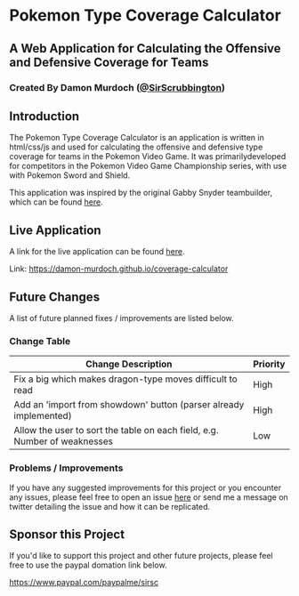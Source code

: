 # Pokemon Type Coverage Calculator
## A Web Application for Calculating the Offensive and Defensive Coverage for Teams
### Created By Damon Murdoch ([@SirScrubbington](https://github.com/SirScrubbington))

## Introduction
The Pokemon Type Coverage Calculator is an application is written in html/css/js 
and used for calculating the offensive and defensive type coverage for teams in 
the Pokemon Video Game. It was primarilydeveloped for competitors in the Pokemon 
Video Game Championship series, with use with Pokemon Sword and Shield. 

This application was inspired by the original Gabby Snyder teambuilder, which 
can be found [here](https://gabbysnyder.github.io/).

## Live Application
A link for the live application can be found 
[here](https://damon-murdoch.github.io/coverage-calculator).

Link: https://damon-murdoch.github.io/coverage-calculator

## Future Changes
A list of future planned fixes / improvements are listed below.

### Change Table
| Change Description                                                        | Priority |
| ------------------------------------------------------------------------- | -------- |
| Fix a big which makes dragon-type moves difficult to read                 | High     |
| Add an 'import from showdown' button (parser already implemented)         | High     |
| Allow the user to sort the table on each field, e.g. Number of weaknesses | Low      |

### Problems / Improvements
If you have any suggested improvements for this project or you encounter any issues, please feel free to open an issue [here](https://github.com/damon-murdoch/coverage-calculator/issues) or send me a message on twitter detailing the issue and how it can be replicated.

## Sponsor this Project
If you'd like to support this project and other future projects, 
please feel free to use the paypal domation link below.

https://www.paypal.com/paypalme/sirsc

